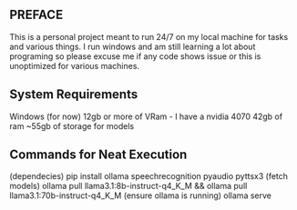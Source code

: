 ## PREFACE ##
This is a personal project meant to run 24/7 on my local machine for tasks and various things. 
I run windows and am still learning a lot about programing so please excuse me if any code shows issue or this is unoptimized for various machines.

## System Requirements ##
Windows (for now)
12gb or more of VRam - I have a nvidia 4070
42gb of ram 
~55gb of storage for models

## Commands for Neat Execution ##
(dependecies) pip install ollama speechrecognition pyaudio pyttsx3
(fetch models) ollama pull llama3.1:8b-instruct-q4_K_M && ollama pull llama3.1:70b-instruct-q4_K_M
(ensure ollama is running) ollama serve